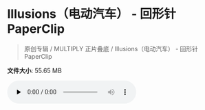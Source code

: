 # Illusions（电动汽车） - 回形针PaperClip

> 原创专辑 / MULTIPLY 正片叠底 / Illusions（电动汽车） - 回形针PaperClip

**文件大小**: 55.65 MB

<audio preload="none" controls><source src="https://file.hsyhx.top/archive/原创专辑/MULTIPLY 正片叠底/Illusions（电动汽车） - 回形针PaperClip.flac" type="audio/mpeg">🤔 您的浏览器不支持此音频格式</audio>